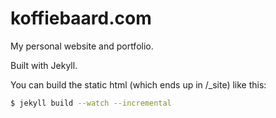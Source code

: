 # koffiebaard.com
My personal website and portfolio.


Built with Jekyll.

You can build the static html (which ends up in /_site) like this:

```bash
$ jekyll build --watch --incremental
```
